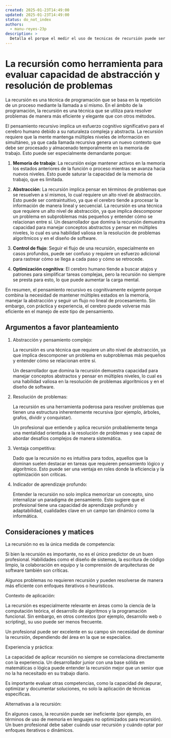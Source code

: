 ```yaml
---
created: 2025-01-23T14:49:00
updated: 2025-01-23T14:49:00
status: do_not_index
authors:
  - manu-reyes-23p
description: >
  Detalla el porque el medir el uso de tecnicas de recursión puede ser un buen predictor de la calidad de profesionales tech.
---
```


# La recursión como herramienta para evaluar capacidad de abstracción y resolución de problemas

La recursión es una técnica de programación que se basa en la repetición de un proceso mediante la llamada a sí mismo. En el ámbito de la programación, la recursión es una técnica que se utiliza para resolver problemas de manera más eficiente y elegante que con otros métodos.

El pensamiento recursivo implica un esfuerzo cognitivo significativo para el cerebro humano debido a su naturaleza compleja y abstracta. La recursión requiere que la mente mantenga múltiples niveles de información en simultáneo, ya que cada llamada recursiva genera un nuevo contexto que debe ser procesado y almacenado temporalmente en la memoria de trabajo. Esto puede ser especialmente demandante porque:

1. **Memoria de trabajo**: La recursión exige mantener activos en la memoria los estados anteriores de la función o proceso mientras se avanza hacia nuevos niveles. Esto puede saturar la capacidad de la memoria de trabajo, que es limitada.

2. **Abstracción**: La recursión implica pensar en términos de problemas que se resuelven a sí mismos, lo cual requiere un alto nivel de abstracción. Esto puede ser contraintuitivo, ya que el cerebro tiende a procesar la información de manera lineal y secuencial. La recursión es una técnica que requiere un alto nivel de abstracción, ya que implica descomponer un problema en subproblemas más pequeños y entender cómo se relacionan entre sí. Un desarrollador que domina la recursión demuestra capacidad para manejar conceptos abstractos y pensar en múltiples niveles, lo cual es una habilidad valiosa en la resolución de problemas algorítmicos y en el diseño de software.

3. **Control de flujo**: Seguir el flujo de una recursión, especialmente en casos profundos, puede ser confuso y requiere un esfuerzo adicional para rastrear cómo se llega a cada paso y cómo se retrocede.

4. **Optimización cognitiva**: El cerebro humano tiende a buscar atajos y patrones para simplificar tareas complejas, pero la recursión no siempre se presta para esto, lo que puede aumentar la carga mental.

En resumen, el pensamiento recursivo es cognitivamente exigente porque combina la necesidad de mantener múltiples estados en la memoria, manejar la abstracción y seguir un flujo no lineal de procesamiento. Sin embargo, con práctica y experiencia, el cerebro puede volverse más eficiente en el manejo de este tipo de pensamiento.

## Argumentos a favor planteamiento

1. Abstracción y pensamiento complejo:

    La recursión es una técnica que requiere un alto nivel de abstracción, ya que implica descomponer un problema en subproblemas más pequeños y entender cómo se relacionan entre sí.

    Un desarrollador que domina la recursión demuestra capacidad para manejar conceptos abstractos y pensar en múltiples niveles, lo cual es una habilidad valiosa en la resolución de problemas algorítmicos y en el diseño de software.

2. Resolución de problemas:

    La recursión es una herramienta poderosa para resolver problemas que tienen una estructura inherentemente recursiva (por ejemplo, árboles, grafos, dividir y conquistar).

    Un profesional que entiende y aplica recursión probablemente tenga una mentalidad orientada a la resolución de problemas y sea capaz de abordar desafíos complejos de manera sistemática.

3. Ventaja competitiva:

    Dado que la recursión no es intuitiva para todos, aquellos que la dominan suelen destacar en tareas que requieren pensamiento lógico y algorítmico. Esto puede ser una ventaja en roles donde la eficiencia y la optimización son críticas.

4. Indicador de aprendizaje profundo:

    Entender la recursión no solo implica memorizar un concepto, sino internalizar un paradigma de pensamiento. Esto sugiere que el profesional tiene una capacidad de aprendizaje profundo y adaptabilidad, cualidades clave en un campo tan dinámico como la informática.

## Consideraciones y matices

La recursión no es la única medida de competencia:

Si bien la recursión es importante, no es el único predictor de un buen profesional. Habilidades como el diseño de sistemas, la escritura de código limpio, la colaboración en equipo y la comprensión de arquitecturas de software también son críticas.

Algunos problemas no requieren recursión y pueden resolverse de manera más eficiente con enfoques iterativos o heurísticos.

Contexto de aplicación:

La recursión es especialmente relevante en áreas como la ciencia de la computación teórica, el desarrollo de algoritmos y la programación funcional. Sin embargo, en otros contextos (por ejemplo, desarrollo web o scripting), su uso puede ser menos frecuente.

Un profesional puede ser excelente en su campo sin necesidad de dominar la recursión, dependiendo del área en la que se especialice.

Experiencia y práctica:

La capacidad de aplicar recursión no siempre se correlaciona directamente con la experiencia. Un desarrollador junior con una base sólida en matemáticas o lógica puede entender la recursión mejor que un senior que no la ha necesitado en su trabajo diario.

Es importante evaluar otras competencias, como la capacidad de depurar, optimizar y documentar soluciones, no solo la aplicación de técnicas específicas.

Alternativas a la recursión:

En algunos casos, la recursión puede ser ineficiente (por ejemplo, en términos de uso de memoria en lenguajes no optimizados para recursión). Un buen profesional debe saber cuándo usar recursión y cuándo optar por enfoques iterativos o dinámicos.
